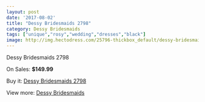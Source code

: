 ```yaml
---
layout: post
date: '2017-08-02'
title: "Dessy Bridesmaids 2798"
category: Dessy Bridesmaids
tags: ["unique","rosy","wedding","dresses","black"]
image: http://img.hectodress.com/25796-thickbox_default/dessy-bridesmaids-2798.jpg
---
```

Dessy Bridesmaids 2798

On Sales: **$149.99**
<a href="https://www.hectodress.com/dessy-bridesmaids/12001-dessy-bridesmaids-2798.html"><amp-img layout="responsive" width="600" height="600" src="//img.hectodress.com/25796-thickbox_default/dessy-bridesmaids-2798.jpg" alt="Dessy Bridesmaids 2798 0" /></a>

Buy it: [Dessy Bridesmaids 2798](https://www.hectodress.com/dessy-bridesmaids/12001-dessy-bridesmaids-2798.html "Dessy Bridesmaids 2798")

View more: [Dessy Bridesmaids](https://www.hectodress.com/187-dessy-bridesmaids "Dessy Bridesmaids")